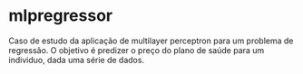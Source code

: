 # mlpregressor

Caso de estudo da aplicação de multilayer perceptron para um problema de regressão. O objetivo é predizer o preço do plano de saúde para um individuo, dada uma série de dados.
